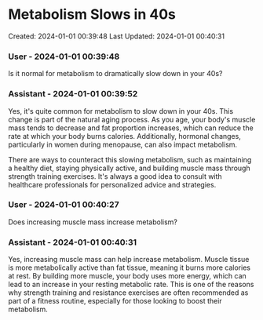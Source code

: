 # Metabolism Slows in 40s

Created: 2024-01-01 00:39:48
Last Updated: 2024-01-01 00:40:31

### User - 2024-01-01 00:39:48

Is it normal for metabolism to dramatically slow down in your 40s?

### Assistant - 2024-01-01 00:39:52

Yes, it's quite common for metabolism to slow down in your 40s. This change is part of the natural aging process. As you age, your body's muscle mass tends to decrease and fat proportion increases, which can reduce the rate at which your body burns calories. Additionally, hormonal changes, particularly in women during menopause, can also impact metabolism.

There are ways to counteract this slowing metabolism, such as maintaining a healthy diet, staying physically active, and building muscle mass through strength training exercises. It's always a good idea to consult with healthcare professionals for personalized advice and strategies.

### User - 2024-01-01 00:40:27

Does increasing muscle mass increase metabolism?

### Assistant - 2024-01-01 00:40:31

Yes, increasing muscle mass can help increase metabolism. Muscle tissue is more metabolically active than fat tissue, meaning it burns more calories at rest. By building more muscle, your body uses more energy, which can lead to an increase in your resting metabolic rate. This is one of the reasons why strength training and resistance exercises are often recommended as part of a fitness routine, especially for those looking to boost their metabolism.


